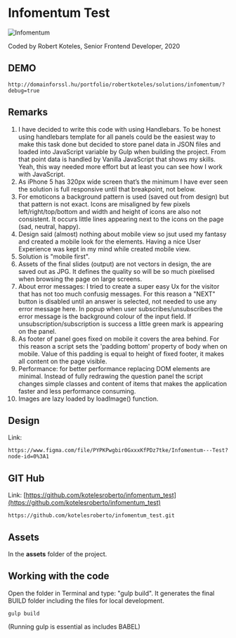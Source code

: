 # Infomentum Test

![Infomentum](https://www.infomentum.com/hs-fs/hubfs/CLEAN-images/logos/Infomentum_logo_with_strapline_white.png)

Coded by Robert Koteles, Senior Frontend Developer, 2020


## DEMO
```
http://domainforssl.hu/portfolio/robertkoteles/solutions/infomentum/?debug=true
```


## Remarks
1. I have decided to write this code with using Handlebars. To be honest using handlebars template for all panels could be the easiest way to make this task done but decided to store panel data in JSON files and loaded into JavaScript variable by Gulp when building the project. From that point data is handled by Vanilla JavaScript that shows my skills. Yeah, this way needed more effort but at least you can see how I work with JavaScript.
2. As iPhone 5 has 320px wide screen that’s the minimum I have ever seen the solution is full responsive until that breakpoint, not below.
3. For emoticons a background pattern is used (saved out from design) but that pattern is not exact. Icons are misaligned by few pixels left/right/top/bottom and width and height of icons are also not consistent. It occurs little lines appearing next to the icons on the page (sad, neutral, happy).
4. Design said (almost) nothing about mobile view so jsut used my fantasy and created a mobile look for the elements. Having a nice User Experience was kept in my mind while created mobile view.
5. Solution is "mobile first".
6. Assets of the final slides (output) are not vectors in design, the are saved out as JPG. It defines the quality so will be so much pixelised when browsing the page on large screens.
7. About error messages: I tried to create a super easy Ux for the visitor that has not too much confusig messages. For this reason a "NEXT" button is disabled until an answer is selected, not needed to use any error message here. In popup when user subscribes/unsubscribes the error message is the background colour of the input field. If unsubscription/subscription is success a little green mark is appearing on the panel.
8. As footer of panel goes fixed on mobile it covers the area behind. For this reason a script sets the 'padding bottom' property of body when on mobile. Value of this padding is equal to height of fixed footer, it makes all content on the page visible.
9. Performance: for better performance replacing DOM elements are minimal. Instead of fully redrawing the question panel the script changes simple classes and content of items that makes the application faster and less performance consuming.
10. Images are lazy loaded by loadImage() function.

## Design

Link:

```
https://www.figma.com/file/PYPKPwgbir0GxxxKfPDz7tke/Infomentum---Test?node-id=0%3A1
```

## GIT Hub

Link:
[https://github.com/kotelesroberto/infomentum_test](https://github.com/kotelesroberto/infomentum_test)
```
https://github.com/kotelesroberto/infomentum_test.git
```

## Assets

In the **assets** folder of the project.

## Working with the code

Open the folder in Terminal and type: "gulp build". It generates the final BUILD folder including the files for local development.

```
gulp build
```

(Running gulp is essential as includes BABEL)